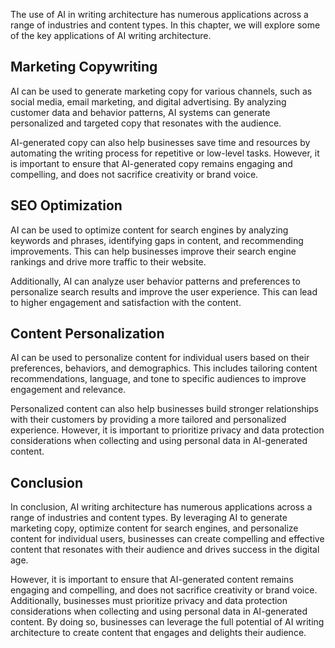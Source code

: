 
The use of AI in writing architecture has numerous applications across a range of industries and content types. In this chapter, we will explore some of the key applications of AI writing architecture.

Marketing Copywriting
---------------------

AI can be used to generate marketing copy for various channels, such as social media, email marketing, and digital advertising. By analyzing customer data and behavior patterns, AI systems can generate personalized and targeted copy that resonates with the audience.

AI-generated copy can also help businesses save time and resources by automating the writing process for repetitive or low-level tasks. However, it is important to ensure that AI-generated copy remains engaging and compelling, and does not sacrifice creativity or brand voice.

SEO Optimization
----------------

AI can be used to optimize content for search engines by analyzing keywords and phrases, identifying gaps in content, and recommending improvements. This can help businesses improve their search engine rankings and drive more traffic to their website.

Additionally, AI can analyze user behavior patterns and preferences to personalize search results and improve the user experience. This can lead to higher engagement and satisfaction with the content.

Content Personalization
-----------------------

AI can be used to personalize content for individual users based on their preferences, behaviors, and demographics. This includes tailoring content recommendations, language, and tone to specific audiences to improve engagement and relevance.

Personalized content can also help businesses build stronger relationships with their customers by providing a more tailored and personalized experience. However, it is important to prioritize privacy and data protection considerations when collecting and using personal data in AI-generated content.

Conclusion
----------

In conclusion, AI writing architecture has numerous applications across a range of industries and content types. By leveraging AI to generate marketing copy, optimize content for search engines, and personalize content for individual users, businesses can create compelling and effective content that resonates with their audience and drives success in the digital age.

However, it is important to ensure that AI-generated content remains engaging and compelling, and does not sacrifice creativity or brand voice. Additionally, businesses must prioritize privacy and data protection considerations when collecting and using personal data in AI-generated content. By doing so, businesses can leverage the full potential of AI writing architecture to create content that engages and delights their audience.
